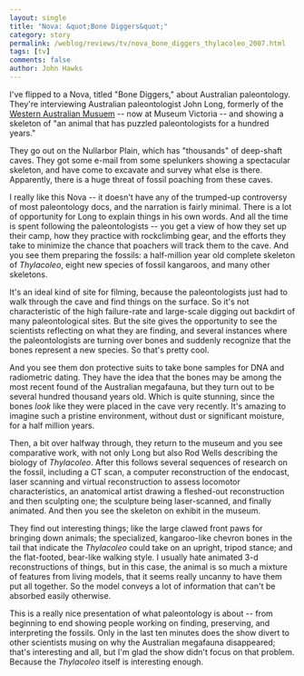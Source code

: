 ```yaml
---
layout: single 
title: "Nova: &quot;Bone Diggers&quot;" 
category: story
permalink: /weblog/reviews/tv/nova_bone_diggers_thylacoleo_2007.html
tags: [tv] 
comments: false 
author: John Hawks 
---
```



<p>
I've flipped to a Nova, titled "Bone Diggers," about Australian paleontology. They're interviewing Australian paleontologist John Long, formerly of the <a href="http://www.museum.wa.gov.au/AncientNullabormegafuana.asp">Western Australian Musuem</a> -- now at Museum Victoria -- and showing a skeleton of "an animal that has puzzled paleontologists for a hundred years." 
</p>

<p>
They go out on the Nullarbor Plain, which has "thousands" of deep-shaft caves. They got some e-mail from some spelunkers showing a spectacular skeleton, and have come to excavate and survey what else is there. Apparently, there is a huge threat of fossil poaching from these caves. 
</p>

<p>
I really like this Nova -- it doesn't have any of the trumped-up controversy of most paleontology docs, and the narration is fairly minimal. There is a lot of opportunity for Long to explain things in his own words. And all the time is spent following the paleontologists -- you get a view of how they set up their camp, how they practice with rockclimbing gear, and the efforts they take to minimize the chance that poachers will track them to the cave. And you see them preparing the fossils: a half-million year old complete skeleton of <i>Thylacoleo</i>, eight new species of fossil kangaroos, and many other skeletons. 
</p>

<p>
It's an ideal kind of site for filming, because the paleontologists just had to walk through the cave and find things on the surface. So it's not characteristic of the high failure-rate and large-scale digging out backdirt of many paleontological sites. But the site gives the opportunity to see the scientists reflecting on what they are finding, and several instances where the paleontologists are turning over bones and suddenly recognize that the bones represent a new species. So that's pretty cool. 
</p>

<p>
And you see them don protective suits to take bone samples for DNA and radiometric dating. They have the idea that the bones may be among the most recent found of the Australian megafauna, but they turn out to be several hundred thousand years old. Which is quite stunning, since the bones <i>look</i> like they were placed in the cave very recently. It's amazing to imagine such a pristine environment, without dust or significant moisture, for a half million years. 
</p>

<p>
Then, a bit over halfway through, they return to the museum and you see comparative work, with not only Long but also Rod Wells describing the biology of <i>Thylacoleo</i>. After this follows several sequences of research on the fossil, including a CT scan, a computer reconstruction of the endocast, laser scanning and virtual reconstruction to assess locomotor characteristics, an anatomical artist drawing a fleshed-out reconstruction and then sculpting one; the sculpture being laser-scanned, and finally animated. And then you see the skeleton on exhibit in the museum. 
</p>

<p>
They find out interesting things; like the large clawed front paws for bringing down animals; the specialized, kangaroo-like chevron bones in the tail that indicate the <i>Thylacoleo</i> could take on an upright, tripod stance; and the flat-footed, bear-like walking style. I usually hate animated 3-d reconstructions of things, but in this case, the animal is so much a mixture of features from living models, that it seems really uncanny to have them put all together. So the model conveys a lot of information that can't be absorbed easily otherwise. 
</p>

<p>
This is a really nice presentation of what paleontology is about -- from beginning to end showing people working on finding, preserving, and interpreting the fossils. Only in the last ten minutes does the show divert to other scientists musing on why the Australian megafauna disappeared; that's interesting and all, but I'm glad the show didn't focus on that problem. Because the <i>Thylacoleo</i> itself is interesting enough. 
</p>

